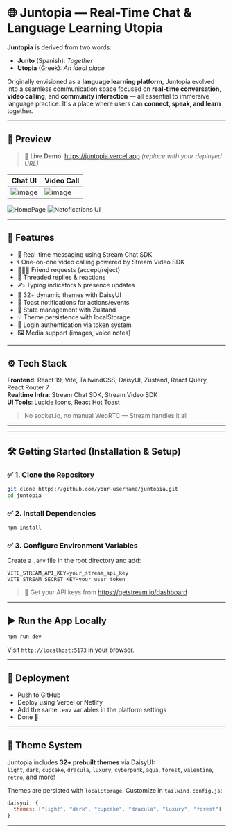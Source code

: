# 🌐 Juntopia — Real-Time Chat & Language Learning Utopia

**Juntopia** is derived from two words:  
- **Junto** (Spanish): *Together*  
- **Utopia** (Greek): *An ideal place*  

Originally envisioned as a **language learning platform**, Juntopia evolved into a seamless communication space focused on **real-time conversation**, **video calling**, and **community interaction** — all essential to immersive language practice. It's a place where users can **connect, speak, and learn** together.

---

## 📸 Preview

> 🔗 **Live Demo**: https://juntopia.vercel.app *(replace with your deployed URL)*



| Chat UI | Video Call |
|--------|-------------|
| ![image](https://github.com/user-attachments/assets/33fab950-0db9-44b0-8fa5-a0ce5f8330ca) | ![image](https://github.com/user-attachments/assets/6ff09fad-56d4-4a35-ae38-3a6b6ee95879) |


![HomePage](https://github.com/user-attachments/assets/ca0596bd-f491-44c8-ac96-fbd730a89e23)
![Notofications UI](https://github.com/user-attachments/assets/0f457e38-b3c9-4a53-b47d-17cd4f94bd28)

---


## 🚀 Features

- 💬 Real-time messaging using Stream Chat SDK
- 📞 One-on-one video calling powered by Stream Video SDK
- 🧑‍🤝‍🧑 Friend requests (accept/reject)
- 🔁 Threaded replies & reactions
- ✍️ Typing indicators & presence updates
- 🎨 32+ dynamic themes with DaisyUI
- 🔔 Toast notifications for actions/events
- 🧠 State management with Zustand
- 💡 Theme persistence with localStorage
- 🔐 Login authentication via token system
- 🖼️ Media support (images, voice notes)

---

## ⚙️ Tech Stack

**Frontend**: React 19, Vite, TailwindCSS, DaisyUI, Zustand, React Query, React Router 7  
**Realtime Infra**: Stream Chat SDK, Stream Video SDK  
**UI Tools**: Lucide Icons, React Hot Toast

> No socket.io, no manual WebRTC — Stream handles it all

---


---

## 🛠️ Getting Started (Installation & Setup)

### ✅ 1. Clone the Repository

```bash
git clone https://github.com/your-username/juntopia.git
cd juntopia
```

### ✅ 2. Install Dependencies

```bash
npm install
```

### ✅ 3. Configure Environment Variables

Create a `.env` file in the root directory and add:

```env
VITE_STREAM_API_KEY=your_stream_api_key
VITE_STREAM_SECRET_KEY=your_user_token
```

> 🔐 Get your API keys from https://getstream.io/dashboard

---

## ▶️ Run the App Locally

```bash
npm run dev
```

Visit `http://localhost:5173` in your browser.

---

## 🚀 Deployment

- Push to GitHub
- Deploy using Vercel or Netlify
- Add the same `.env` variables in the platform settings
- Done 🎉

---

## 🌈 Theme System

Juntopia includes **32+ prebuilt themes** via DaisyUI:  
`light`, `dark`, `cupcake`, `dracula`, `luxury`, `cyberpunk`, `aqua`, `forest`, `valentine`, `retro`, and more!

Themes are persisted with `localStorage`. Customize in `tailwind.config.js`:

```js
daisyui: {
  themes: ["light", "dark", "cupcake", "dracula", "luxury", "forest"]
}
```

---





